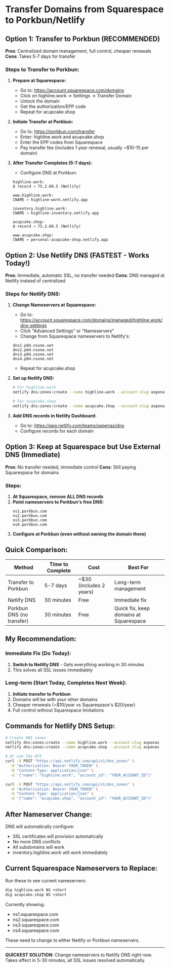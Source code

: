 # Transfer Domains from Squarespace to Porkbun/Netlify

## Option 1: Transfer to Porkbun (RECOMMENDED) 
**Pros**: Centralized domain management, full control, cheaper renewals
**Cons**: Takes 5-7 days for transfer

### Steps to Transfer to Porkbun:

1. **Prepare at Squarespace:**
   - Go to: https://account.squarespace.com/domains
   - Click on highline.work → Settings → Transfer Domain
   - Unlock the domain
   - Get the authorization/EPP code
   - Repeat for acupcake.shop

2. **Initiate Transfer at Porkbun:**
   - Go to: https://porkbun.com/transfer
   - Enter: highline.work and acupcake.shop
   - Enter the EPP codes from Squarespace
   - Pay transfer fee (includes 1 year renewal, usually ~$10-15 per domain)

3. **After Transfer Completes (5-7 days):**
   - Configure DNS at Porkbun:
   ```
   highline.work:
   A record → 75.2.60.5 (Netlify)
   
   www.highline.work:
   CNAME → highline-work.netlify.app
   
   inventory.highline.work:
   CNAME → highline-inventory.netlify.app
   
   acupcake.shop:
   A record → 75.2.60.5 (Netlify)
   
   www.acupcake.shop:
   CNAME → personal-acupcake-shop.netlify.app
   ```

## Option 2: Use Netlify DNS (FASTEST - Works Today!)
**Pros**: Immediate, automatic SSL, no transfer needed
**Cons**: DNS managed at Netlify instead of centralized

### Steps for Netlify DNS:

1. **Change Nameservers at Squarespace:**
   - Go to: https://account.squarespace.com/domains/managed/highline.work/dns-settings
   - Click "Advanced Settings" or "Nameservers"
   - Change from Squarespace nameservers to Netlify's:
   ```
   dns1.p04.nsone.net
   dns2.p04.nsone.net
   dns3.p04.nsone.net
   dns4.p04.nsone.net
   ```
   - Repeat for acupcake.shop

2. **Set up Netlify DNS:**
   ```bash
   # For highline.work
   netlify dns:zones:create --name highline.work --account-slug aspenas
   
   # For acupcake.shop
   netlify dns:zones:create --name acupcake.shop --account-slug aspenas
   ```

3. **Add DNS records in Netlify Dashboard:**
   - Go to: https://app.netlify.com/teams/aspenas/dns
   - Configure records for each domain

## Option 3: Keep at Squarespace but Use External DNS (Immediate)
**Pros**: No transfer needed, immediate control
**Cons**: Still paying Squarespace for domains

### Steps:
1. **At Squarespace, remove ALL DNS records**
2. **Point nameservers to Porkbun's free DNS:**
   ```
   ns1.porkbun.com
   ns2.porkbun.com
   ns3.porkbun.com
   ns4.porkbun.com
   ```
3. **Configure at Porkbun (even without owning the domain there)**

## Quick Comparison:

| Method | Time to Complete | Cost | Best For |
|--------|-----------------|------|----------|
| Transfer to Porkbun | 5-7 days | ~$30 (includes 2 years) | Long-term management |
| Netlify DNS | 30 minutes | Free | Immediate fix |
| Porkbun DNS (no transfer) | 30 minutes | Free | Quick fix, keep domains at Squarespace |

## My Recommendation:

### Immediate Fix (Do Today):
1. **Switch to Netlify DNS** - Gets everything working in 30 minutes
2. This solves all SSL issues immediately

### Long-term (Start Today, Completes Next Week):
1. **Initiate transfer to Porkbun** 
2. Domains will be with your other domains
3. Cheaper renewals (~$10/year vs Squarespace's $20/year)
4. Full control without Squarespace limitations

## Commands for Netlify DNS Setup:

```bash
# Create DNS zones
netlify dns:zones:create --name highline.work --account-slug aspenas
netlify dns:zones:create --name acupcake.shop --account-slug aspenas

# Or use the API
curl -X POST "https://api.netlify.com/api/v1/dns_zones" \
  -H "Authorization: Bearer YOUR_TOKEN" \
  -H "Content-Type: application/json" \
  -d '{"name": "highline.work", "account_id": "YOUR_ACCOUNT_ID"}'

curl -X POST "https://api.netlify.com/api/v1/dns_zones" \
  -H "Authorization: Bearer YOUR_TOKEN" \
  -H "Content-Type: application/json" \
  -d '{"name": "acupcake.shop", "account_id": "YOUR_ACCOUNT_ID"}'
```

## After Nameserver Change:

DNS will automatically configure:
- SSL certificates will provision automatically
- No more DNS conflicts
- All subdomains will work
- inventory.highline.work will work immediately

## Current Squarespace Nameservers to Replace:

Run these to see current nameservers:
```bash
dig highline.work NS +short
dig acupcake.shop NS +short
```

Currently showing:
- ns1.squarespace.com
- ns2.squarespace.com
- ns3.squarespace.com
- ns4.squarespace.com

These need to change to either Netlify or Porkbun nameservers.

---

**QUICKEST SOLUTION**: Change nameservers to Netlify DNS right now. Takes effect in 5-30 minutes, all SSL issues resolved automatically.
